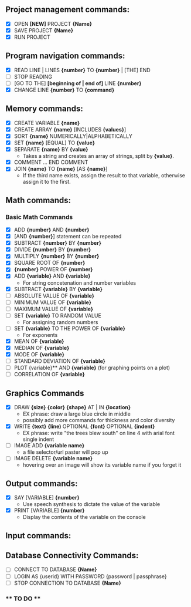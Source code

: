 ## Project management commands:

-   [x] OPEN **[NEW]** PROJECT **{Name}**
-   [x] SAVE PROJECT **{Name}**
-   [x] RUN PROJECT

## Program navigation commands:

-   [x] READ LINE | LINES **{number}** TO **{number}** | [THE] END
-   [ ] STOP READING
-   [ ] [GO TO THE] **[beginning of | end of]** LINE **{number}**
-   [x] CHANGE LINE **{number}** TO **{command}**

## Memory commands:

-   [x] CREATE VARIABLE **{name}**
-   [x] CREATE ARRAY **{name}** [INCLUDES **{values}**]
-   [x] SORT **{name}** NUMERICALLY|ALPHABETICALLY
-   [x] SET **{name}** [EQUAL] TO **{value}**
-   [x] SEPARATE **{name}** BY **{value}**
    -   Takes a string and creates an array of strings, split by **{value}**.
-   [x] COMMENT ... END COMMENT
-   [x] JOIN **{name}** TO **{name}** [AS **{name}**]
    -   If the third name exists, assign the result to that variable, otherwise assign it to the first.

## Math commands:

### Basic Math Commands

-   [x] ADD **{number}** AND **{number}**
-   [x] [AND **{number}**] statement can be repeated
-   [x] SUBTRACT **{number}** BY **{number}**
-   [x] DIVIDE **{number}** BY **{number}**
-   [x] MULTIPLY **{number}** BY **{number}**
-   [x] SQUARE ROOT OF **{number}**
-   [x] **{number}** POWER OF **{number}**
-   [x] ADD **{variable}** AND **{variable}**
    -   For string concetenation and number variables
-   [x] SUBTRACT **{variable}** BY **{variable}**
-   [ ] ABSOLUTE VALUE OF **{variable}**
-   [ ] MINIMUM VALUE OF **{variable}**
-   [ ] MAXIMUM VALUE OF **{variable}** 
-   [ ] SET **{variable}** TO RANDOM VALUE
    -   For assigning random numbers     
-   [ ] SET **{variable}** TO THE POWER OF **{variable}**
    -   For exponents   
-   [x] MEAN OF **{variable}**
-   [x] MEDIAN OF **{variable}** 
-   [x] MODE OF **{variable}** 
-   [ ] STANDARD DEVIATION OF **{variable}**
-   [ ] PLOT {variable}** AND **{variable}** (for graphing points on a plot)
-   [ ] CORRELATION OF **{variable}** 

## Graphics Commands

-	[x] DRAW **{size}** **{color}** **{shape}** AT | IN **{location}**
	-	EX phrase: draw a large blue circle in middle
	-	possibly add more commands for thickness and color diversity
-	[x] WRITE **{text}** **{line)** OPTIONAL **{font}** OPTIONAL **{indent}** 
	-	EX phrase: write "the trees blew south" on line 4 with arial font single indent
-	[ ] IMAGE ADD **{variable name}**
	-	a file selector/url paster will pop up
-	[ ] IMAGE DELETE **{variable name}**
	-	hovering over an image will show its variable name if you forget it
 
## Output commands:

-   [x] SAY [VARIABLE] **{number}**
    -   Use speech synthesis to dictate the value of the variable
-   [x] PRINT [VARIABLE] **{number}**
    -   Display the contents of the variable on the console

## Input commands:

## Database Connectivity Commands:
- [ ] CONNECT TO DATABASE **{Name}**
- [ ] LOGIN AS {userid} WITH PASSWORD {password | passphrase}
- [ ] STOP CONNECTION TO DATABASE **{Name}**

### ** TO DO **
